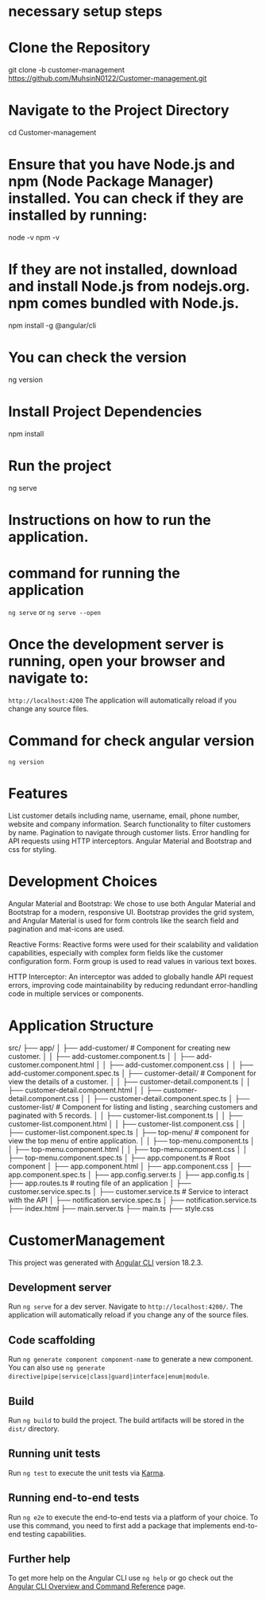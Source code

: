 # necessary setup steps
   # Clone the Repository
   git clone -b customer-management https://github.com/MuhsinN0122/Customer-management.git
   # Navigate to the Project Directory
   cd Customer-management
   # Ensure that you have Node.js and npm (Node Package Manager) installed. You can check if they are installed by running:
   node -v
   npm -v
   # If they are not installed, download and install Node.js from nodejs.org. npm comes bundled with Node.js.
   npm install -g @angular/cli
   # You can check the version
   ng version
   # Install Project Dependencies
   npm install
   # Run the project
   ng serve



# Instructions on how to run the application.
# command for running the application
`ng serve` or `ng serve --open`
# Once the development server is running, open your browser and navigate to:
`http://localhost:4200`
The application will automatically reload if you change any source files.


# Command for check angular version
`ng version`


# Features
List customer details including name, username, email, phone number, website and company information.
Search functionality to filter customers by name.
Pagination to navigate through customer lists.
Error handling for API requests using HTTP interceptors.
Angular Material and Bootstrap and css for styling.


# Development Choices
Angular Material and Bootstrap: We chose to use both Angular Material and Bootstrap for a modern, responsive UI. Bootstrap provides the grid system, and Angular Material is used for form controls like the search field and pagination and mat-icons are used.

Reactive Forms: Reactive forms were used for their scalability and validation capabilities, especially with complex form fields like the customer configuration form.
Form group is used to read values in various text boxes.

HTTP Interceptor: An interceptor was added to globally handle API request errors, improving code maintainability by reducing redundant error-handling code in multiple services or components.

# Application Structure
src/
├── app/
│   ├── add-customer/  # Component for creating new customer.
│   │   ├── add-customer.component.ts
│   │   ├── add-customer.component.html
│   │   ├── add-customer.component.css
│   │   ├── add-customer.component.spec.ts
│   ├── customer-detail/  # Component for view the details of a customer.
│   │   ├── customer-detail.component.ts
│   │   ├── customer-detail.component.html
│   │   ├── customer-detail.component.css
│   │   ├── customer-detail.component.spec.ts
│   ├── customer-list/   # Component for listing and listing , searching customers and paginated with 5 records.
│   │   ├── customer-list.component.ts
│   │   ├── customer-list.component.html
│   │   ├── customer-list.component.css
│   │   ├── customer-list.component.spec.ts
│   ├── top-menu/        # component for view the top menu of entire application.
│   │   ├── top-menu.component.ts
│   │   ├── top-menu.component.html
│   │   ├── top-menu.component.css
│   │   ├── top-menu.component.spec.ts
│   ├── app.component.ts # Root component
│   ├── app.component.html
│   ├── app.component.css
│   ├── app.component.spec.ts
│   ├── app.config.server.ts
│   ├── app.config.ts
│   ├── app.routes.ts # routing file of an application
│   ├── customer.service.spec.ts
│   ├── customer.service.ts # Service to interact with the API
│   ├── notification.service.spec.ts
│   ├── notification.service.ts
├── index.html
├── main.server.ts
├── main.ts
├── style.css





# CustomerManagement

This project was generated with [Angular CLI](https://github.com/angular/angular-cli) version 18.2.3.

## Development server

Run `ng serve` for a dev server. Navigate to `http://localhost:4200/`. The application will automatically reload if you change any of the source files.

## Code scaffolding

Run `ng generate component component-name` to generate a new component. You can also use `ng generate directive|pipe|service|class|guard|interface|enum|module`.

## Build

Run `ng build` to build the project. The build artifacts will be stored in the `dist/` directory.

## Running unit tests

Run `ng test` to execute the unit tests via [Karma](https://karma-runner.github.io).

## Running end-to-end tests

Run `ng e2e` to execute the end-to-end tests via a platform of your choice. To use this command, you need to first add a package that implements end-to-end testing capabilities.

## Further help

To get more help on the Angular CLI use `ng help` or go check out the [Angular CLI Overview and Command Reference](https://angular.dev/tools/cli) page.
